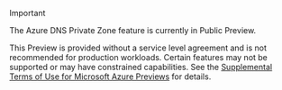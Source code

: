 > [!IMPORTANT]
> The Azure DNS Private Zone feature is currently in Public Preview. 
>
> This Preview is provided without a service level agreement and is not recommended for production workloads. Certain features may not be supported or may have constrained capabilities. 
> See the [Supplemental Terms of Use for Microsoft Azure Previews](https://azure.microsoft.com/support/legal/preview-supplemental-terms/) for details.

